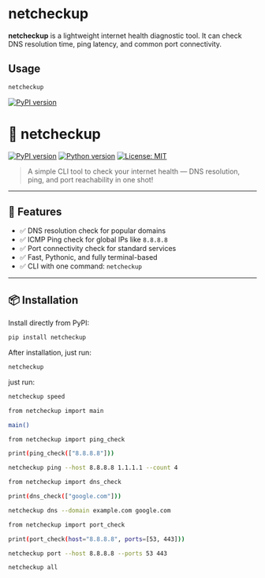 # netcheckup

**netcheckup** is a lightweight internet health diagnostic tool. It can check DNS resolution time, ping latency, and common port connectivity.

## Usage

```bash
netcheckup
```

[![PyPI version](https://badge.fury.io/py/netcheckup.svg)](https://pypi.org/project/netcheckup/)


# 🧠 netcheckup

[![PyPI version](https://badge.fury.io/py/netcheckup.svg)](https://pypi.org/project/netcheckup/)
[![Python version](https://img.shields.io/pypi/pyversions/netcheckup.svg)](https://pypi.org/project/netcheckup/)
[![License: MIT](https://img.shields.io/badge/License-MIT-blue.svg)](LICENSE)

> A simple CLI tool to check your internet health — DNS resolution, ping, and port reachability in one shot!

---

## 🚀 Features

- ✅ DNS resolution check for popular domains
- ✅ ICMP Ping check for global IPs like `8.8.8.8`
- ✅ Port connectivity check for standard services
- ✅ Fast, Pythonic, and fully terminal-based
- ✅ CLI with one command: `netcheckup`

---

## 📦 Installation

Install directly from PyPI:

```bash
pip install netcheckup
```

After installation, just run:
```bash
netcheckup
```

just run:
```bash
netcheckup speed
```

```bash
from netcheckup import main

main()
```

```bash
from netcheckup import ping_check

print(ping_check(["8.8.8.8"]))
```

```bash
netcheckup ping --host 8.8.8.8 1.1.1.1 --count 4
```

```bash
from netcheckup import dns_check

print(dns_check(["google.com"]))
```

```bash
netcheckup dns --domain example.com google.com
```

```bash
from netcheckup import port_check

print(port_check(host="8.8.8.8", ports=[53, 443]))
```

```bash
netcheckup port --host 8.8.8.8 --ports 53 443
```

```bash
netcheckup all
```